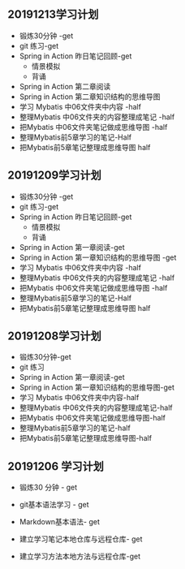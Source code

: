 ## 20191213学习计划

- 锻炼30分钟 -get
- git 练习-get
- Spring in Action 昨日笔记回顾-get
  - 情景模拟
  - 背诵
- Spring in Action 第二章阅读
- Spring in Action 第二章知识结构的思维导图
- 学习 Mybatis 中06文件夹中内容 -half
- 整理Mybatis 中06文件夹的内容整理成笔记 -half
- 把Mybatis 中06文件夹笔记做成思维导图 -half
- 整理Mybatis前5章学习的笔记-Half 
- 把Mybatis前5章笔记整理成思维导图 half

## 20191209学习计划

- 锻炼30分钟 -get
- git 练习-get
- Spring in Action 昨日笔记回顾-get
  * 情景模拟
  * 背诵
- Spring in Action 第一章阅读-get
- Spring in Action 第一章知识结构的思维导图 -get
- 学习 Mybatis 中06文件夹中内容 -half
- 整理Mybatis 中06文件夹的内容整理成笔记 -half
- 把Mybatis 中06文件夹笔记做成思维导图 -half
- 整理Mybatis前5章学习的笔记-Half 
- 把Mybatis前5章笔记整理成思维导图 half

## 20191208学习计划

* 锻炼30分钟-get
* git 练习
* Spring in Action 第一章阅读-get 
* Spring in Action 第一章知识结构的思维导图-get
* 学习 Mybatis 中06文件夹中内容-half
* 整理Mybatis 中06文件夹的内容整理成笔记-half
* 把Mybatis 中06文件夹笔记做成思维导图-half
* 整理Mybatis前5章学习的笔记-half
* 把Mybatis前5章笔记整理成思维导图-half



## 20191206 学习计划

* 锻炼30 分钟  - get

* git基本语法学习 - get

* Markdown基本语法- get

* 建立学习笔记本地仓库与远程仓库- get

* 建立学习方法本地方法与远程仓库-get

  
